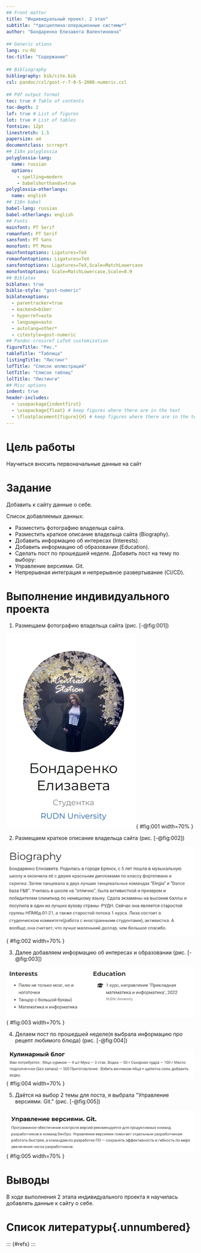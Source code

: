 ```yaml
---
## Front matter
title: "Индивидуальный проект. 2 этап"
subtitle: "*дисциплина:операционные системы*"
author: "Бондаренко Елизавета Валентиновна"

## Generic otions
lang: ru-RU
toc-title: "Содержание"

## Bibliography
bibliography: bib/cite.bib
csl: pandoc/csl/gost-r-7-0-5-2008-numeric.csl

## Pdf output format
toc: true # Table of contents
toc-depth: 2
lof: true # List of figures
lot: true # List of tables
fontsize: 12pt
linestretch: 1.5
papersize: a4
documentclass: scrreprt
## I18n polyglossia
polyglossia-lang:
  name: russian
  options:
	- spelling=modern
	- babelshorthands=true
polyglossia-otherlangs:
  name: english
## I18n babel
babel-lang: russian
babel-otherlangs: english
## Fonts
mainfont: PT Serif
romanfont: PT Serif
sansfont: PT Sans
monofont: PT Mono
mainfontoptions: Ligatures=TeX
romanfontoptions: Ligatures=TeX
sansfontoptions: Ligatures=TeX,Scale=MatchLowercase
monofontoptions: Scale=MatchLowercase,Scale=0.9
## Biblatex
biblatex: true
biblio-style: "gost-numeric"
biblatexoptions:
  - parentracker=true
  - backend=biber
  - hyperref=auto
  - language=auto
  - autolang=other*
  - citestyle=gost-numeric
## Pandoc-crossref LaTeX customization
figureTitle: "Рис."
tableTitle: "Таблица"
listingTitle: "Листинг"
lofTitle: "Список иллюстраций"
lotTitle: "Список таблиц"
lolTitle: "Листинги"
## Misc options
indent: true
header-includes:
  - \usepackage{indentfirst}
  - \usepackage{float} # keep figures where there are in the text
  - \floatplacement{figure}{H} # keep figures where there are in the text
---
```


# Цель работы

Научиться вносить первоначальные данные на сайт

# Задание

Добавить к сайту данные о себе.

Список добавляемых данных:
- Разместить фотографию владельца сайта.
- Разместить краткое описание владельца сайта (Biography).
- Добавить информацию об интересах (Interests).
- Добавить информацию об образовании (Education).
- Сделать пост по прошедшей неделе.
Добавить пост на тему по выбору:
- Управление версиями. Git.
- Непрерывная интеграция и непрерывное развертывание (CI/CD).


# Выполнение индивидуального проекта

1. Размещаем фотографию владельца сайта (рис. [-@fig:001])

![photo](image/1.jpg){ #fig:001 width=70% }

2. Размещаем краткое описание владельца сайта (рис. [-@fig:002])

![biography](image/2.jpg){ #fig:002 width=70% }

3. Далее добавляем информацию об интересах и образовании (рис. [-@fig:003])

![interests and education](image/3.jpg){ #fig:003 width=70% }

4. Делаем пост по прошедшей неделе(я выбрала информацию про рецепт любимого блюда) (рис. [-@fig:004])

![post 1](image/4.jpg){ #fig:004 width=70% }

5. Даётся на выбор 2 темы для поста, я выбрала "Управление версиями. Git." (рис. [-@fig:005])

![post 2](image/5.jpg){ #fig:005 width=70% }


# Выводы

В ходе выполнения 2 этапа индивидуального проекта я научилась добавлять данные к сайту о себе.

# Список литературы{.unnumbered}

::: {#refs}
:::
